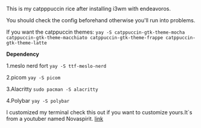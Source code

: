 This is my catpppuccin rice after installing i3wm with endeavoros.

You should check the config beforehand otherwise you'll run into problems.

If you want the catppuccin themes:
`yay -S catppuccin-gtk-theme-mocha catppuccin-gtk-theme-macchiato catppuccin-gtk-theme-frappe catppuccin-gtk-theme-latte`

**Dependency**

1.meslo nerd fort
 `yay -S ttf-meslo-nerd`

2.picom
 `yay -S picom`

3.Alacritty
 `sudo pacman -S alacritty`

4.Polybar
 `yay -S polybar`

I customized my terminal check this out if you want to customize yours.It`s from a youtuber named Novaspirit.
[link](https://github.com/novaspirit/pimpyourterm)


